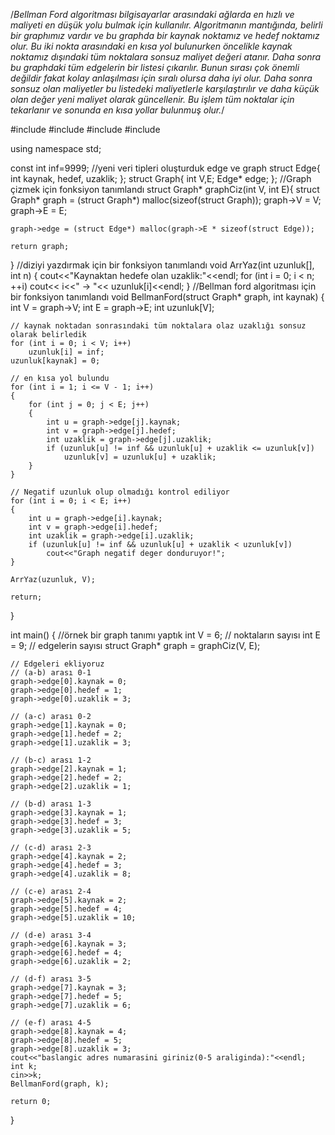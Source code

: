 /*Bellman Ford algoritması bilgisayarlar arasındaki ağlarda en hızlı ve maliyeti en düşük yolu bulmak için kullanılır. Algoritmanın mantığında, belirli bir graphımız vardır ve bu graphda bir kaynak noktamız ve hedef noktamız olur. Bu iki nokta arasındaki en kısa yol bulunurken öncelikle kaynak noktamız dışındaki tüm noktalara sonsuz maliyet değeri atanır. Daha sonra bu graphdaki tüm edgelerin bir listesi çıkarılır. Bunun sırası çok önemli değildir fakat kolay anlaşılması için sıralı olursa daha iyi olur. Daha sonra sonsuz olan maliyetler bu listedeki maliyetlerle karşılaştırılır ve daha küçük olan değer yeni maliyet olarak güncellenir. Bu işlem tüm noktalar için tekarlanır ve sonunda en kısa yollar bulunmuş olur.*/


#include <iostream>
#include <cstdlib>
#include <cstring>
#include <iomanip>

using namespace std;

const int inf=9999;
//yeni veri tipleri oluşturduk edge ve graph 
struct Edge{
	int kaynak, hedef, uzaklik;
};
struct Graph{
	int V,E;
	Edge* edge;
};
//Graph çizmek için fonksiyon tanımlandı
struct Graph* graphCiz(int V, int E){
	struct Graph* graph = (struct Graph*) malloc(sizeof(struct Graph));
    graph->V = V;
    graph->E = E;
 
    graph->edge = (struct Edge*) malloc(graph->E * sizeof(struct Edge));
 
    return graph;
}
//diziyi yazdırmak için bir fonksiyon tanımlandı
void ArrYaz(int uzunluk[], int n)
{
    cout<<"Kaynaktan hedefe olan uzaklik:"<<endl;
    for (int i = 0; i < n; ++i)
        cout<< i<<" -> "<< uzunluk[i]<<endl;
}
//Bellman ford algoritması için bir fonksiyon tanımlandı
void BellmanFord(struct Graph* graph, int kaynak)
{
    int V = graph->V;
    int E = graph->E;
    int uzunluk[V];
 
    // kaynak noktadan sonrasındaki tüm noktalara olaz uzaklığı sonsuz olarak belirledik
    for (int i = 0; i < V; i++)
        uzunluk[i] = inf;
    uzunluk[kaynak] = 0;
 
    // en kısa yol bulundu
    for (int i = 1; i <= V - 1; i++)
    {
        for (int j = 0; j < E; j++)
        {
            int u = graph->edge[j].kaynak;
            int v = graph->edge[j].hedef;
            int uzaklik = graph->edge[j].uzaklik;
            if (uzunluk[u] != inf && uzunluk[u] + uzaklik <= uzunluk[v])
                uzunluk[v] = uzunluk[u] + uzaklik;
        }
    }
 
    // Negatif uzunluk olup olmadığı kontrol ediliyor
    for (int i = 0; i < E; i++)
    {
        int u = graph->edge[i].kaynak;
        int v = graph->edge[i].hedef;
        int uzaklik = graph->edge[i].uzaklik;
        if (uzunluk[u] != inf && uzunluk[u] + uzaklik < uzunluk[v])
            cout<<"Graph negatif deger donduruyor!";
    }
 
    ArrYaz(uzunluk, V);
 
    return;
}

int main()
{
    //örnek bir graph tanımı yaptık
    int V = 6; // noktaların sayısı
    int E = 9; // edgelerin sayısı
	struct Graph* graph = graphCiz(V, E);
 
    // Edgeleri ekliyoruz
    // (a-b) arası 0-1
    graph->edge[0].kaynak = 0;
    graph->edge[0].hedef = 1;
    graph->edge[0].uzaklik = 3;
 
    // (a-c) arası 0-2
    graph->edge[1].kaynak = 0;
    graph->edge[1].hedef = 2;
    graph->edge[1].uzaklik = 3;
 
    // (b-c) arası 1-2
    graph->edge[2].kaynak = 1;
    graph->edge[2].hedef = 2;
    graph->edge[2].uzaklik = 1;
 
    // (b-d) arası 1-3
    graph->edge[3].kaynak = 1;
    graph->edge[3].hedef = 3;
    graph->edge[3].uzaklik = 5;
 
    // (c-d) arası 2-3
    graph->edge[4].kaynak = 2;
    graph->edge[4].hedef = 3;
    graph->edge[4].uzaklik = 8;
 
    // (c-e) arası 2-4
    graph->edge[5].kaynak = 2;
    graph->edge[5].hedef = 4;
    graph->edge[5].uzaklik = 10;
 
    // (d-e) arası 3-4
    graph->edge[6].kaynak = 3;
    graph->edge[6].hedef = 4;
    graph->edge[6].uzaklik = 2;
 
    // (d-f) arası 3-5
    graph->edge[7].kaynak = 3;
    graph->edge[7].hedef = 5;
    graph->edge[7].uzaklik = 6;
    
    // (e-f) arası 4-5
    graph->edge[8].kaynak = 4;
    graph->edge[8].hedef = 5;
    graph->edge[8].uzaklik = 3;
    cout<<"baslangic adres numarasini giriniz(0-5 araliginda):"<<endl;
    int k;
	cin>>k;
	BellmanFord(graph, k);
 
    return 0;
}
